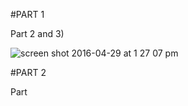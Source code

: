 #PART 1

Part 2 and 3)

  ![screen shot 2016-04-29 at 1 27 07 pm](https://cloud.githubusercontent.com/assets/4596631/14923964/26291a1a-0e0e-11e6-819a-cfac0852b115.png)
  
  

#PART 2

Part
